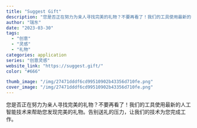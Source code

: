 ```yaml
---
title: "Suggest Gift"
description: "您是否正在努力为亲人寻找完美的礼物？不要再看了！我们的工具使用最新的人工智能技术来帮助您发现完美的礼物。告别送礼的压力，"
author: "瑞东"
date: "2023-03-30"
tags:
  - "创意"
  - "灵感"
  - "礼物"
categories: application
series: "创意灵感"
website_link: "https://suggest.gift/"
color: "#666"

thumb_image: "/img/27471dddf6cd99510902b43356d710fe.png"
cover_image: "/img/27471dddf6cd99510902b43356d710fe.png"
---
```


您是否正在努力为亲人寻找完美的礼物？不要再看了！我们的工具使用最新的人工智能技术来帮助您发现完美的礼物。告别送礼的压力，让我们的技术为您完成工作。